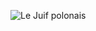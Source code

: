 ![Le Juif polonais](https://www.bing.com/th?id=OHR.MethowWildflowers_EN-US4937353385_1920x1080.jpg&rf=LaDigue_1920x1080.jpg&pid=hp)